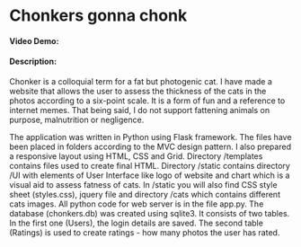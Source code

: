 # Chonkers gonna chonk
#### Video Demo:  <URL HERE>
#### Description:
Chonker is a colloquial term for a fat but photogenic cat. I have made a website that allows the user to assess the thickness of the cats in the photos according to a six-point scale. It is a form of fun and a reference to internet memes. That being said, I do not support fattening animals on purpose, malnutrition or negligence.

The application was written in Python using Flask framework. The files have been placed in folders according to the MVC design pattern. I also prepared a responsive layout using HTML, CSS and Grid. Directory /templates contains files used to create final HTML. Directory /static contains directory /UI with elements of User Interface like logo of website and chart which is a visual aid to assess fatness of cats. In /static you will also find CSS style sheet (styles.css), jquery file and directory /cats which contains different cats images. All python code for web server is in the file app.py. The database (chonkers.db) was created using sqlite3. It consists of two tables. In the first one (Users), the login details are saved. The second table (Ratings) is used to create ratings - how many photos the user has rated. 
